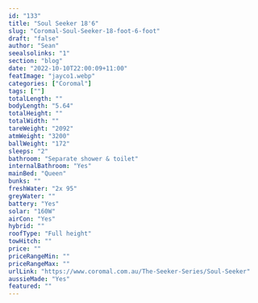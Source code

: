 ```yaml
---
id: "133"
title: "Soul Seeker 18'6"
slug: "Coromal-Soul-Seeker-18-foot-6-foot"
draft: "false"
author: "Sean"
seealsolinks: "1"
section: "blog"
date: "2022-10-10T22:00:09+11:00"
featImage: "jayco1.webp"
categories: ["Coromal"]
tags: [""]
totalLength: ""
bodyLength: "5.64"
totalHeight: ""
totalWidth: ""
tareWeight: "2092"
atmWeight: "3200"
ballWeight: "172"
sleeps: "2"
bathroom: "Separate shower & toilet"
internalBathroom: "Yes"
mainBed: "Queen"
bunks: ""
freshWater: "2x 95"
greyWater: ""
battery: "Yes"
solar: "160W"
airCon: "Yes"
hybrid: ""
roofType: "Full height"
towHitch: ""
price: ""
priceRangeMin: ""
priceRangeMax: ""
urlLink: "https://www.coromal.com.au/The-Seeker-Series/Soul-Seeker"
aussieMade: "Yes"
featured: ""
---
```

